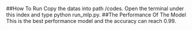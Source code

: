 ##How To Run 
Copy the datas into path /codes. Open the terminal under this index and type python run_mlp.py. 
##The Performance Of The Model
This is the best performance model and the accuracy can reach 0.99.